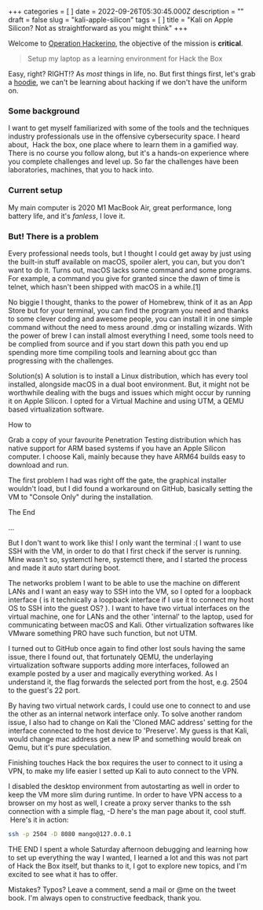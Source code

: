 +++
categories = [ ]
date = 2022-09-26T05:30:45.000Z
description = ""
draft = false
slug = "kali-apple-silicon"
tags = [ ]
title = "Kali on Apple Silicon? Not as straightforward as you might think"
+++


Welcome to [Operation Hackerino](https://youtu.be/g6tuepmUmJg?t=10), the objective of the mission is **critical**.

> Setup my laptop as a learning environment for Hack the Box

Easy, right? RIGHT!? As *most* things in life, no.
But first things first, let's grab a [hoodie](https://stockx.com/en-gb/anti-social-social-club-x-hello-kitty-hoodie-black), we can't be learning about hacking if we don't have the uniform on.

### Some background
I want to get myself familiarized with some of the tools and the techniques industry professionals use in the offensive cybersecurity space. I heard about, ⁣
Hack the box, one place where to learn them in a gamified way. There is no course you follow along, but it's a hands-on experience where you complete challenges and level up.
So far the challenges have been laboratories, machines, that you to hack into.

### Current setup
My main computer is 2020 M1 MacBook Air, great performance, long battery life, and it's *fanless*, I love it.

### But! There is a problem
Every professional needs tools, but I thought I could get away by just using the built-in stuff available on macOS, spoiler alert, you can, but you don't want to do it.
Turns out, macOS lacks some command and some programs. For example, a command you give for granted since the dawn of time is telnet, which hasn't been shipped with macOS in a while.[1]

No biggie I thought, thanks to the power of Homebrew, think of it as an App Store but for your terminal, you can find the program you need and thanks to some clever coding and awesome people, you can install it in one simple command without the need to mess around .dmg or installing wizards.
With the power of brew I can install almost everything I need, some tools need to be complied from source and if you start down this path you end up spending more time compiling tools and learning about gcc than progressing with the challenges.

Solution(s)
A solution is to install a Linux distribution, which has every tool installed, alongside macOS in a dual boot environment. But, it might not be worthwhile dealing with the bugs and issues which might occur by running it on Apple Silicon.
I opted for a Virtual Machine and using UTM, a QEMU based virtualization software.

How to

Grab a copy of your favourite Penetration Testing distribution which has native support for ARM based systems if you have an Apple Silicon computer.
I choose Kali, mainly because they have ARM64 builds easy to download and run.

The first problem I had was right off the gate, the graphical installer wouldn't load, but I did found a workaround on GitHub, basically setting the VM to "Console Only" during the installation.


The End


...

But I don't want to work like this! I only want the terminal :(
I want to use SSH with the VM, in order to do that I first check if the server is running. Mine wasn't so, systemctl here, systemctl there, and I started the process and made it auto start during boot.

The networks problem
I want to be able to use the machine on different LANs and I want an easy way to SSH into the VM, so I opted for a loopback interface (<sidenote> is it technically a loopback interface if I use it to connect my host OS to SSH into the guest OS? </sidenote>).
I want to have two virtual interfaces on the virtual machine, one for LANs and the other 'internal' to the laptop, used for communicating between macOS and Kali.
Other virtualization softwares like VMware something PRO have such function, but not UTM.

I turned out to GitHub once again to find other lost souls having the same issue, there I found out, that fortunately QEMU, the underlaying virtualization software supports adding more interfaces, followed an example posted by a user and magically everything worked.
As I understand it, the flag forwards the selected port from the host, e.g. 2504 to the guest's 22 port.

By having two virtual network cards, I could use one to connect to and use the other as an internal network interface only.
To solve another random issue, I also had to change on Kali the 'Cloned MAC address' setting for the interface connected to the host device to 'Preserve'.
My guess is that Kali, would change mac address get a new IP and something would break on Qemu, but it's pure speculation.

Finishing touches
Hack the box requires the user to connect to it using a VPN, to make my life easier I setted up Kali to auto connect to the VPN.

I disabled the desktop environment from autostarting as well in order to keep the VM more slim during runtime.
In order to have VPN access to a browser on my host as well, I create a proxy server thanks to the ssh connection with a simple flag, -D here's the man page about it, cool stuff.  Here's it in action:
```bash
ssh -p 2504 -D 8080 mango@127.0.0.1
```
THE END
I spent a whole Saturday afternoon debugging and learning how to set up everything the way I wanted, I learned a lot and this was not part of Hack the Box itself, but thanks to it, I got to explore new topics, and I'm excited to see what it has to offer.

Mistakes? Typos?
Leave a comment, send a mail or @me on the tweet book. I'm always open to constructive feedback, thank you.